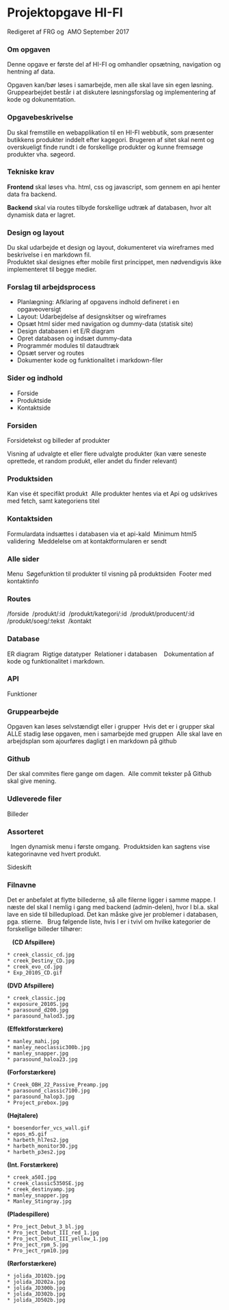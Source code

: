 # Projektopgave HI-FI

Redigeret af FRG og  AMO September 2017

### Om opgaven
Denne opgave er første del af HI-FI og omhandler opsætning, navigation og hentning af data.

Opgaven kan/bør løses i samarbejde, men alle skal lave sin egen løsning. Gruppearbejdet består i at diskutere løsningsforslag og implementering af kode og dokunemtation.

### Opgavebeskrivelse

Du skal fremstille en webapplikation til en HI-FI webbutik, som præsenter butikkens produkter inddelt efter kagegori. Brugeren af sitet skal nemt og overskueligt finde rundt i de forskellige produkter og kunne fremsøge produkter vha. søgeord.

### Tekniske krav
**Frontend** skal løses vha. html, css og javascript, som gennem en api henter data fra backend.

**Backend** skal via routes tilbyde forskellige udtræk af databasen, hvor alt dynamisk data er lagret.

### Design og layout
Du skal udarbejde et design og layout, dokumenteret via wireframes med beskrivelse i en markdown fil.<br>
Produktet skal designes efter mobile first princippet, men nødvendigvis ikke implementeret til begge medier.

### Forslag til arbejdsprocess
* Planlægning: Afklaring af opgavens indhold defineret i en opgaveoversigt
* Layout: Udarbejdelse af designskitser og wireframes
* Opsæt html sider med navigation og dummy-data (statisk site)
* Design databasen i et E/R diagram
* Opret databasen og indsæt dummy-data
* Programmér modules til dataudtræk
* Opsæt server og routes
* Dokumenter kode og funktionalitet i markdown-filer 


### Sider og indhold
* Forside 
* Produktside
* Kontaktside 
 
### Forsiden 
Forsidetekst og billeder af produkter

Visning af udvalgte et eller flere udvalgte produkter (kan være seneste oprettede, et random produkt, eller andet du finder relevant)
 
### Produktsiden 
Kan vise ét specifikt produkt 
Alle produkter hentes via et Api og udskrives med fetch, samt kategoriens titel 
 
### Kontaktsiden 
Formulardata indsættes i databasen via et api-kald 
Minimum html5 validering 
Meddelelse om at kontaktformularen er sendt 
 
### Alle sider 
Menu 
Søgefunktion til produkter til visning på produktsiden 
Footer med kontaktinfo 
 
### Routes 
/forside 
/produkt/:id 
/produkt/kategori/:id 
/produkt/producent/:id 
/produkt/soeg/:tekst 
/kontakt 
 
### Database 
ER diagram 
Rigtige datatyper 
Relationer i databasen 
 
Dokumentation af kode og funktionalitet i markdown. 
### API 
Funktioner 
 
 
### Gruppearbejde 
Opgaven kan løses selvstændigt eller i grupper 
Hvis det er i grupper skal ALLE stadig løse opgaven, men i samarbejde med gruppen 
Alle skal lave en arbejdsplan som ajourføres dagligt i en markdown på github 
 
### Github 
Der skal commites flere gange om dagen. 
Alle commit tekster på Github skal give mening. 
 
### Udleverede filer 
Billeder 
 
 
### Assorteret 
 
Ingen dynamisk menu i første omgang. 
Produktsiden kan sagtens vise kategorinavne ved hvert produkt. 

Sideskift
 
### Filnavne 
Det er anbefalet at flytte billederne, så alle filerne ligger i samme mappe. I næste del skal I nemlig i gang med backend (admin-delen), hvor I bl.a. skal lave en side til billedupload. Det kan måske give jer problemer i databasen, pga. stierne.
 
Brug følgende liste, hvis I er i tvivl om hvilke kategorier de forskellige billeder tilhører:

  
**(CD Afspillere)**

    * creek_classic_cd.jpg
    * creek_Destiny_CD.jpg
    * creek_evo_cd.jpg
    * Exp_2010S_CD.gif


**(DVD Afspillere)**

    * creek_classic.jpg
    * exposure_2010S.jpg
    * parasound_d200.jpg
    * parasound_halod3.jpg

**(Effektforstærkere)**

    * manley_mahi.jpg
    * manley_neoclassic300b.jpg
    * manley_snapper.jpg
    * parasound_haloa23.jpg


**(Forforstærkere)**

    * Creek_OBH_22_Passive_Preamp.jpg
    * parasound_classic7100.jpg
    * parasound_halop3.jpg
    * Project_prebox.jpg


**(Højtalere)**

    * boesendorfer_vcs_wall.gif
    * epos_m5.gif
    * harbeth_hl7es2.jpg
    * harbeth_monitor30.jpg
    * harbeth_p3es2.jpg


**(Int. Forstærkere)**

    * creek_a50I.jpg
    * creek_classic5350SE.jpg
    * creek_destinyamp.jpg
    * manley_snapper.jpg
    * Manley_Stingray.jpg


**(Pladespillere)**

    * Pro_ject_Debut_3_bl.jpg
    * Pro_ject_Debut_III_red_1.jpg
    * Pro_ject_Debut_III_yellow_1.jpg
    * Pro_ject_rpm_5.jpg
    * Pro_ject_rpm10.jpg


**(Rørforstærkere)**

    * jolida_JD102b.jpg
    * jolida_JD202a.jpg
    * jolida_JD300b.jpg
    * jolida_JD302b.jpg
    * jolida_JD502b.jpg 
 
